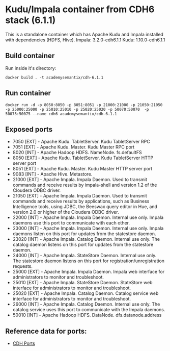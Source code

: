 # Kudu/Impala container from CDH6 stack (6.1.1)

This is a standalone container which has Apache Kudu and Impala installed with dependencies (HDFS, Hive).
Impala: 3.2.0-cdh6.1.1
Kudu: 1.10.0-cdh6.1.1

## Build container

Run inside it's directory:
```shell
docker build . -t academysemantix/cdh-6.1.1
```

## Run container

```shell
docker run -d -p 8050:8050 -p 8051:8051 -p 21000:21000 -p 21050:21050 -p 25000:25000 -p 25010:25010 -p 25020:25020 -p 50070:50070  -p 50075:50075 --name cdh6 academysemantix/cdh-6.1.1
```

## Exposed ports

* 7050 [EXT] - Apache Kudu. TabletServer. Kudu TabletServer RPC 
* 7051 [EXT] - Apache Kudu. Master. Kudu Master RPC port
* 8020 [INT] - Apache Hadoop HDFS. NameNode. fs.defaultFS
* 8050 [EXT] - Apache Kudu. TabletServer. Kudu TabletServer HTTP server port
* 8051 [EXT] - Apache Kudu. Master. Kudu Master HTTP server port
* 9083 [INT] - Apache Hive. Metastore. 
* 21000 [EXT] - Apache Impala. Impala Daemon. Used to transmit commands and receive results by impala-shell and version 1.2 of the Cloudera ODBC driver.
* 21050 [EXT] - Apache Impala. Impala Daemon. Used to transmit commands and receive results by applications, such as Business Intelligence tools, using JDBC, the Beeswax query editor in Hue, and version 2.0 or higher of the Cloudera ODBC driver.
* 22000 [INT] - Apache Impala. Impala Daemon. Internal use only. Impala daemons use this port to communicate with each other.
* 23000 [INT] - Apache Impala. Impala Daemon. Internal use only. Impala daemons listen on this port for updates from the statestore daemon.
* 23020 [INT] - Apache Impala. Catalog Daemon. Internal use only. The catalog daemon listens on this port for updates from the statestore daemon. 
* 24000 [INT] - Apache Impala. StateStore Daemon. Internal use only. The statestore daemon listens on this port for registration/unregistration requests.
* 25000 [EXT] - Apache Impala. Impala Daemon. Impala web interface for administrators to monitor and troubleshoot.
* 25010 [EXT] - Apache Impala. StateStore Daemon. StateStore web interface for administrators to monitor and troubleshoot. 
* 25020 [EXT] - Apache Impala. Catalog Daemon. Catalog service web interface for administrators to monitor and troubleshoot.
* 26000 [INT] - Apache Impala. Catalog Daemon. Internal use only. The catalog service uses this port to communicate with the Impala daemons.
* 50010 [INT] - Apache Hadoop HDFS. DataNode. dfs.datanode.address

## Reference data for ports:

* [CDH Ports](https://docs.cloudera.com/documentation/enterprise/latest/topics/cm_ig_ports.html)

